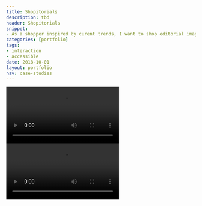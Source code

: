 ```yaml
---
title: Shopitorials
description: tbd
header: Shopitorials
snippet:
- As a shopper inspired by curent trends, I want to shop editorial images in an exploratory and contextually relevant way.
categories: [portfolio]
tags: 
- interaction
- accessible
date: 2018-10-01
layout: portfolio
nav: case-studies
---
```


<video controls>
  <source src="https://coianac.github.io/img/shopitorials-desktop.mov" type="video/mov">
Your browser does not support the video tag.
</video>

<video controls>
  <source src="https://coianac.github.io/img/shopitorials-mobile.mov" type="video/mov">
Your browser does not support the video tag.
</video>
